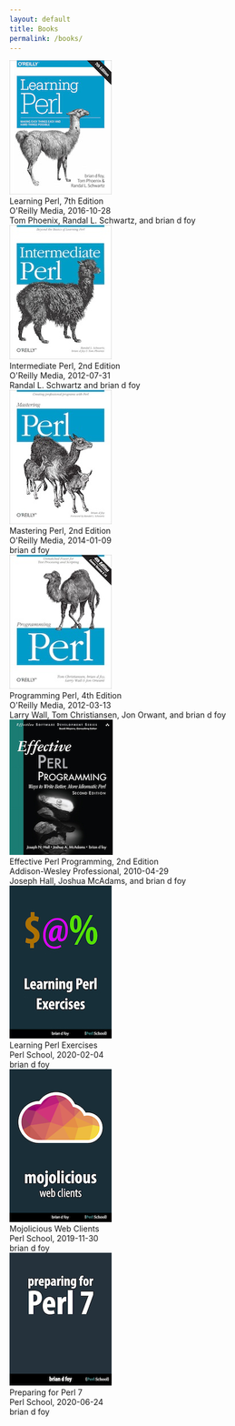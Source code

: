 ```yaml
---
layout: default
title: Books
permalink: /books/
---
```



<div class="row">
	<div class="column left book_cover">
		<img class="book_cover" src="/images/book_covers/learning_perl.jpg" height="" width="" alt="" />
	</div>
	<div class="column right book_details">
		<span class="book_list_title">Learning Perl, 7th Edition</span><br/>
		<span class="publisher">O'Reilly Media</span>, <span class="pubdate">2016-10-28</span><br/>
		<span class="book_list_authors">Tom Phoenix, Randal L. Schwartz, and brian d foy</span><br/>
	</div>
</div>

<div class="row">
	<div class="column left book_cover">
		<img class="book_cover" src="/images/book_covers/intermediate_perl.jpg" height="" width="" alt="" />
	</div>
	<div class="column right book_details">
		<span class="book_list_title">Intermediate Perl, 2nd Edition</span><br/>
		<span class="publisher">O'Reilly Media</span>, <span class="pubdate">2012-07-31</span><br/>
		<span class="book_list_authors">Randal L. Schwartz and brian d foy</span><br/>
	</div>
</div>

<div class="row">
	<div class="column left book_cover">
		<img class="book_cover" src="/images/book_covers/mastering_perl.jpg" height="" width="" alt="" />
	</div>
	<div class="column right book_details">
		<span class="book_list_title">Mastering Perl, 2nd Edition</span><br/>
		<span class="publisher">O'Reilly Media</span>, <span class="pubdate">2014-01-09</span><br/>
		<span class="book_list_authors">brian d foy</span><br/>
	</div>
</div>

<div class="row">
	<div class="column left book_cover">
		<img class="book_cover" src="/images/book_covers/programming_perl.jpg" height="" width="" alt="" />
	</div>
	<div class="column right book_details">
		<span class="book_list_title">Programming Perl, 4th Edition</span><br/>
		<span class="publisher">O'Reilly Media</span>, <span class="pubdate">2012-03-13</span><br/>
		<span class="book_list_authors">Larry Wall, Tom Christiansen, Jon Orwant, and brian d foy</span><br/>
	</div>
</div>

<div class="row">
	<div class="column left book_cover">
		<img class="book_cover" src="/images/book_covers/effective_perl_programming.png" height="" width="" alt="" />
	</div>
	<div class="column right book_details">
		<span class="book_list_title">Effective Perl Programming, 2nd Edition</span><br/>
		<span class="publisher">Addison-Wesley Professional</span>, <span class="pubdate">2010-04-29</span><br/>
		<span class="book_list_authors">Joseph Hall, Joshua McAdams, and brian d foy</span><br/>
	</div>
</div>

<div class="row">
	<div class="column left book_cover">
		<img class="book_cover" src="/images/book_covers/learning_perl_exercises.jpg" height="" width="" alt="" />
	</div>
	<div class="column right book_details">
		<span class="book_list_title">Learning Perl Exercises</span><br/>
		<span class="publisher">Perl School</span>, <span class="pubdate">2020-02-04</span><br/>
		<span class="book_list_authors">brian d foy</span><br/>
	</div>
</div>

<div class="row">
	<div class="column left book_cover">
		<img class="book_cover" src="/images/book_covers/mojolicious_web_clients.png" height="" width="" alt="" />
	</div>
	<div class="column right book_details">
		<span class="book_list_title">Mojolicious Web Clients</span><br/>
		<span class="publisher">Perl School</span>, <span class="pubdate">2019-11-30</span><br/>
		<span class="book_list_authors">brian d foy</span><br/>
	</div>
</div>

<div class="row">
	<div class="column left book_cover">
		<img class="book_cover" src="/images/book_covers/preparing_for_perl7.png" height="" width="" alt="" />
	</div>
	<div class="column right book_details">
		<span class="book_list_title">Preparing for Perl 7</span><br/>
		<span class="publisher">Perl School</span>, <span class="pubdate">2020-06-24</span><br/>
		<span class="book_list_authors">brian d foy</span><br/>
	</div>
</div>

